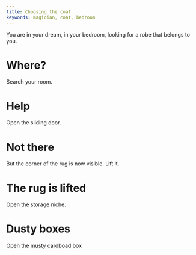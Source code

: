 ```yaml
---
title: Choosing the coat
keywords: magician, coat, bedroom
---
```


You are in your dream, in your bedroom, looking for a robe that belongs to you.

# Where?
Search your room.

# Help
Open the sliding door.

# Not there
But the corner of the rug is now visible. Lift it.

# The rug is lifted
Open the storage niche.

# Dusty boxes
Open the musty cardboad box
